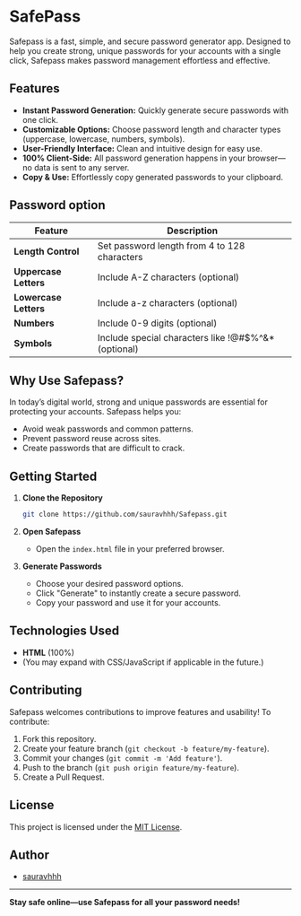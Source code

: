 # SafePass 

Safepass is a fast, simple, and secure password generator app. Designed to help you create strong, unique passwords for your accounts with a single click, Safepass makes password management effortless and effective.

## Features

- **Instant Password Generation:** Quickly generate secure passwords with one click.
- **Customizable Options:** Choose password length and character types (uppercase, lowercase, numbers, symbols).
- **User-Friendly Interface:** Clean and intuitive design for easy use.
- **100% Client-Side:** All password generation happens in your browser—no data is sent to any server.
- **Copy & Use:** Effortlessly copy generated passwords to your clipboard.

## Password option 

  | Feature | Description |
|---------|-------------|
| **Length Control** | Set password length from 4 to 128 characters |
| **Uppercase Letters** | Include A-Z characters (optional) |
| **Lowercase Letters** | Include a-z characters (optional) |
| **Numbers** | Include 0-9 digits (optional) |
| **Symbols** | Include special characters like !@#$%^&* (optional) |


## Why Use Safepass?

In today’s digital world, strong and unique passwords are essential for protecting your accounts. Safepass helps you:
- Avoid weak passwords and common patterns.
- Prevent password reuse across sites.
- Create passwords that are difficult to crack.

## Getting Started

1. **Clone the Repository**
   ```bash
   git clone https://github.com/sauravhhh/Safepass.git
   ```

2. **Open Safepass**
   - Open the `index.html` file in your preferred browser.

3. **Generate Passwords**
   - Choose your desired password options.
   - Click "Generate" to instantly create a secure password.
   - Copy your password and use it for your accounts.

## Technologies Used

- **HTML** (100%)
- (You may expand with CSS/JavaScript if applicable in the future.)

## Contributing

Safepass welcomes contributions to improve features and usability! To contribute:
1. Fork this repository.
2. Create your feature branch (`git checkout -b feature/my-feature`).
3. Commit your changes (`git commit -m 'Add feature'`).
4. Push to the branch (`git push origin feature/my-feature`).
5. Create a Pull Request.

## License

This project is licensed under the [MIT License](LICENSE).

## Author

- [sauravhhh](https://github.com/sauravhhh)

---

**Stay safe online—use Safepass for all your password needs!**
